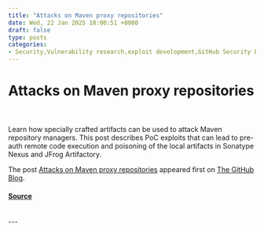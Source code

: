 ```yaml
---
title: "Attacks on Maven proxy repositories"
date: Wed, 22 Jan 2025 18:00:51 +0000
draft: false
type: posts
categories: 
- Security,Vulnerability research,exploit development,GitHub Security Lab,java,maven,supply chain security
---
```

# Attacks on Maven proxy repositories

<br/>

<br/>
Learn how specially crafted artifacts can be used to attack Maven repository managers. This post describes PoC exploits that can lead to pre-auth remote code execution and poisoning of the local artifacts in Sonatype Nexus and JFrog Artifactory.

The post [Attacks on Maven proxy repositories](https://github.blog/security/vulnerability-research/attacks-on-maven-proxy-repositories/) appeared first on [The GitHub Blog](https://github.blog).

#### [Source](https://github.blog/security/vulnerability-research/attacks-on-maven-proxy-repositories/)

<br/>
---
